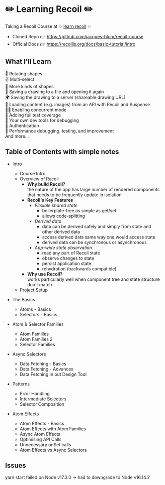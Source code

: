 # ✏️ Learning Recoil ✏️

Taking a Recoil Course at ✨ [learn recoil](https://learnrecoil.com/) ✨

-   Cloned Repo 👉 https://github.com/jacques-blom/recoil-course
-   Official Docs 👉 https://recoiljs.org/docs/basic-tutorial/intro

## What I'll Learn

🔄 Rotating shapes  
✌️ Multi-select  
🔵 More kinds of shapes  
💾 Saving a drawing to a file and opening it again  
🌍 Saving the drawing to a server (shareable drawing URL)  
🌄 Loading content (e.g. images) from an API with Recoil and Suspense  
👯‍♂️ Enabling concurrent mode  
🧪 Adding full test coverage  
🤔 Your own dev tools for debugging  
🔑 Authentication  
🏃 Performance debugging, testing, and improvement  
And more...

## Table of Contents with simple notes

-   Intro

    -   Course Intro
    -   Overview of Recoil
        -   **Why build Recoil?**  
            the nature of the app has large number of rendered components that needs to be frequently update in isolation
        -   **Recoil's Key Features**
            -   _Flexible shared state_
                -   boilerplate-free as simple as get/set
                -   allows code-splitting
            -   _Derived data_
                -   data can be derived safely and simply from state and other derived data
                -   access derived data same way one would access state
                -   derived data can be synchronous or asynchronous
            -   _App-wide state observation_
                -   read any part of Recoil state
                -   observe changes to state
                -   persist application state
                -   rehydration (backwards compatible)
        -   **Why use Recoil?**  
             works particularly well when component tree and state structure don't match
    -   Project Setup

-   The Basics
    -   Atoms - Basics
    -   Selectors - Basics
-   Atom & Selector Families
    -   Atom Families
    -   Atom Families 2
    -   Selector Families
-   Async Selectors
    -   Data Fetching - Basics
    -   Data Fetching - Advances
    -   Data Fetching in out Design Tool
-   Patterns
    -   Error Handling
    -   Intermediate Selectors
    -   Selector Composition
-   Atom Effects
    -   Atom Effects - Basics
    -   Atom Effects with Atom Families
    -   Async Atom Effects
    -   Optimising API Calls
    -   Unnecessary onSet calls
    -   Atom Effects vs Async Selectors

## Issues

yarn start failed on Node v17.3.0
→ had to downgrade to Node v16.14.2
